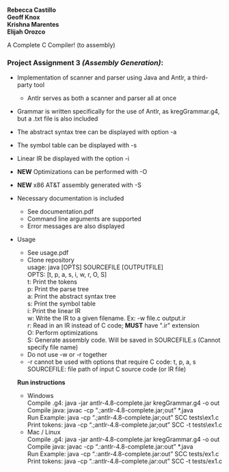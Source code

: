 **Rebecca Castillo** <br />
**Geoff Knox** <br />
**Krishna Marentes** <br />
**Elijah Orozco** <br />

A Complete C Compiler! (to assembly)

### **Project Assignment 3** *(Assembly Generation)*:
* Implementation of scanner and parser using Java and Antlr, a third-party tool
  * Antlr serves as both a scanner and parser all at once
* Grammar is written specifically for the use of Antlr, as kregGrammar.g4, but a .txt file is also included
* The abstract syntax tree can be displayed with option -a
* The symbol table can be displayed with -s
* Linear IR be displayed with the option -i
* **NEW** Optimizations can be performed with -O
* **NEW** x86 AT&T assembly generated with -S
* Necessary documentation is included
  * See documentation.pdf
  * Command line arguments are supported
  * Error messages are also displayed
* Usage <br />
  * See usage.pdf
  * Clone repository <br />
  usage: java [OPTS] SOURCEFILE [OUTPUTFILE] <br />
  OPTS: [t, p, a, s, i, w, r, O, S] <br />
  t: Print the tokens <br />
  p: Print the parse tree <br />
  a: Print the abstract syntax tree <br />
  s: Print the symbol table <br />
  i: Print the linear IR <br />
  w: Write the IR to a given filename. Ex: -w file.c output.ir <br />
  r: Read in an IR instead of C code; **MUST** have ".ir" extension <br />
  O: Perform optimizations <br />
  S: Generate assembly code. Will be saved in SOURCEFILE.s (Cannot specify file name)
  * Do not use -w or -r together <br />
  * -r cannot be used with options that require C code: t, p, a, s <br />
  SOURCEFILE: file path of input C source code (or IR file) <br />

  **Run instructions** <br />

  * Windows <br />
    Compile .g4: java -jar antlr-4.8-complete.jar kregGrammar.g4 -o out <br />
    Compile java: javac -cp “.;antlr-4.8-complete.jar;out” *.java <br />
    Run Example: java -cp “.;antlr-4.8-complete.jar;out” SCC tests\ex1.c <br />
    Print tokens: java -cp “.;antlr-4.8-complete.jar;out” SCC -t tests\ex1.c <br />
  * Mac / Linux <br />
    Compile .g4: java -jar antlr-4.8-complete.jar kregGrammar.g4 -o out <br />
    Compile java: javac -cp “.:antlr-4.8-complete.jar:out” *.java <br />
    Run Example: java -cp “.:antlr-4.8-complete.jar:out” SCC tests/ex1.c <br />
    Print tokens: java -cp “.:antlr-4.8-complete.jar:out” SCC -t tests/ex1.c <br />
